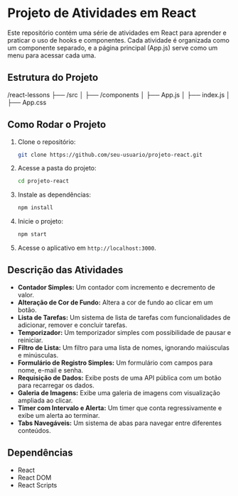 # Projeto de Atividades em React

Este repositório contém uma série de atividades em React para aprender e praticar o uso de hooks e componentes. Cada atividade é organizada como um componente separado, e a página principal (App.js) serve como um menu para acessar cada uma.

## Estrutura do Projeto

 /react-lessons
 ├── /src 
 │ 
 ├── /components 
 │ 
 ├── App.js
 │
 ├── index.js
 │
 ├── App.css

## Como Rodar o Projeto

1. Clone o repositório:
    ```bash
    git clone https://github.com/seu-usuario/projeto-react.git
    ```

2. Acesse a pasta do projeto:
    ```bash
    cd projeto-react
    ```

3. Instale as dependências:
    ```bash
    npm install
    ```

4. Inicie o projeto:
    ```bash
    npm start
    ```

5. Acesse o aplicativo em `http://localhost:3000`.

## Descrição das Atividades

- **Contador Simples:** Um contador com incremento e decremento de valor.
- **Alteração de Cor de Fundo:** Altera a cor de fundo ao clicar em um botão.
- **Lista de Tarefas:** Um sistema de lista de tarefas com funcionalidades de adicionar, remover e concluir tarefas.
- **Temporizador:** Um temporizador simples com possibilidade de pausar e reiniciar.
- **Filtro de Lista:** Um filtro para uma lista de nomes, ignorando maiúsculas e minúsculas.
- **Formulário de Registro Simples:** Um formulário com campos para nome, e-mail e senha.
- **Requisição de Dados:** Exibe posts de uma API pública com um botão para recarregar os dados.
- **Galeria de Imagens:** Exibe uma galeria de imagens com visualização ampliada ao clicar.
- **Timer com Intervalo e Alerta:** Um timer que conta regressivamente e exibe um alerta ao terminar.
- **Tabs Navegáveis:** Um sistema de abas para navegar entre diferentes conteúdos.

## Dependências

- React
- React DOM
- React Scripts
